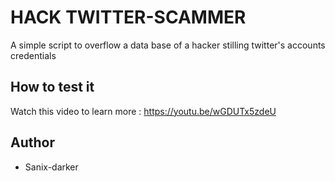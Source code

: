 # HACK TWITTER-SCAMMER

A simple script to overflow a data base of a hacker stilling twitter's accounts credentials

## How to test it

Watch this video to learn more : https://youtu.be/wGDUTx5zdeU

## Author
- Sanix-darker
